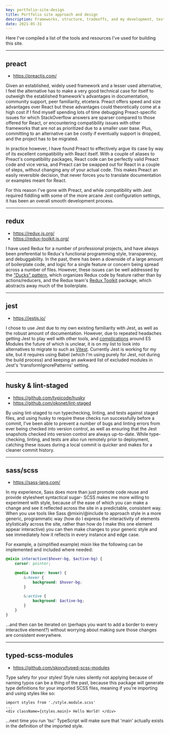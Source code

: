 ```yaml
---
key: portfolio-site-design
title: Portfolio site approach and design
description: Frameworks, structure, tradeoffs, and my development, testing, build, and deploy process.
date: 2021-05-31
---
```


Here I've compiled a list of the tools and resources I've used for building this site.

------
## preact

- <https://preactjs.com/>

Given an established, widely used framework and a lesser used alternative, I feel the alternative has to make a very good technical case for itself to outweigh the established framework's advantages in documentation, community support, peer familiarity, etcetera. Preact offers speed and size advantages over React but these advantages could theoretically come at a high cost if I find myself spending lots of time debugging Preact-specific issues for which StackOverflow answers are sparser compared to those offered for React, or encountering compatibility issues with other frameworks that are not as prioritized due to a smaller user base. Plus, committing to an alternative can be costly if eventually support is dropped, and the project has to be migrated.

In practice however, I have found Preact to effectively argue its case by way of its excellent compatibility with React itself. With a couple of aliases to Preact's compatibility packages, React code can be perfectly valid Preact code and vice versa, and Preact can be swapped out for React in a couple of steps, without changing any of your actual code. This makes Preact an easily reversible decision, that never forces you to translate documentation or examples meant for React.

For this reason I've gone with Preact, and while compatibility with Jest required fiddling with some of the more arcane Jest configuration settings, it has been an overall smooth development process.

------
## redux

- <https://redux.js.org/>
- <https://redux-toolkit.js.org/>

I have used Redux for a number of professional projects, and have always been preferential to Redux's functional programming style, transparency, and debuggability. In the past, there has been a downside of a large amount of boilerplate code, and logic for a single feature or concern being spread across a number of files. However, these issues can be well addressed by the ["Ducks" pattern](https://github.com/erikras/ducks-modular-redux), which organizes Redux code by feature rather than by actions/reducers, and the Redux team's [Redux Toolkit](https://redux-toolkit.js.org/) package, which abstracts away much of the boilerplate.

------
## jest

- <https://jestjs.io/>

I chose to use Jest due to my own existing familiarity with Jest, as well as the robust amount of documentation. However, due to repeated headaches getting Jest to play well with other tools, and [complications](https://github.com/facebook/jest/issues/9430) around ES Modules the future of which is unclear, it is on my list to look into alternatives to migrate to such as [Vitest](https://vitest.dev/). Currently Jest is working for my site, but it requires using Babel (which I'm using purely for Jest, not during the build process) and keeping an awkward list of excluded modules in Jest's 'transformIgnorePatterns' setting.

------
## husky & lint-staged

- <https://github.com/typicode/husky>
- <https://github.com/okonet/lint-staged>

By using lint-staged to run typechecking, linting, and tests against staged files, and using husky to require these checks run successfully before a commit, I've been able to prevent a number of bugs and linting errors from ever being checked into version control, as well as ensuring that the Jest snapshots checked into version control are always up-to-date. While type-checking, linting, and tests are also run remotely prior to deployment, catching these issues during a local commit is quicker and makes for a cleaner commit history.

------
## sass/scss

- <https://sass-lang.com/>

In my experience, Sass does more than just promote code reuse and provide stylesheet syntactical sugar- SCSS makes me more willing to experiment with style, because of the ease of which you can make a change and see it reflected across the site in a predictable, consistent way. When you use tools like Sass @mixin/@include to approach style in a more generic, programmatic way (how do I express the interactivity of elements stylistically across the site, rather than how do I make this one element appear interactive) you can then make changes to your generic style and see immediately how it reflects in every instance and edge case.

For example, a (simplified example) mixin like the following can be implemented and included where needed:
```scss
@mixin interactive($hover-bg, $active-bg) {
    cursor: pointer;
    
    @media (hover: hover) {
        &:hover {
            background: $hover-bg;
        }
        
        &:active {
            background: $active-bg;
        }
    }
}
```
...and then can be iterated on (perhaps you want to add a border to every interactive element?) without worrying about making sure those changes are consistent everywhere.

------
## typed-scss-modules

- <https://github.com/skovy/typed-scss-modules>

Type safety for your styles! Style rules silently not applying because of naming typos can be a thing of the past, because this package will generate type definitions for your imported SCSS files, meaning if you're importing and using styles like so:

```tsx
import styles from './style.module.scss'
...
<div className={styles.main}> Hello World! </div>
````
...next time you run 'tsc' TypeScript will make sure that 'main' actually exists in the definition of the imported style.

